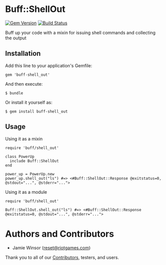 # Buff::ShellOut
[![Gem Version](https://badge.fury.io/rb/buff-shell_out.png)](http://badge.fury.io/rb/buff-shell_out)
[![Build Status](https://travis-ci.org/RiotGames/buff-shell_out.png?branch=master)](https://travis-ci.org/RiotGames/buff-shell_out)

Buff up your code with a mixin for issuing shell commands and collecting the output

## Installation

Add this line to your application's Gemfile:

    gem 'buff-shell_out'

And then execute:

    $ bundle

Or install it yourself as:

    $ gem install buff-shell_out

## Usage

Using it as a mixin

    require 'buff/shell_out'

    class PowerUp
      include Buff::ShellOut
    end

    power_up = PowerUp.new
    power_up.shell_out("ls") #=> <#Buff::ShellOut::Response @exitstatus=0, @stdout="...", @stderr="...">

Using it as a module

    require 'buff/shell_out'

    Buff::ShellOut.shell_out("ls") #=> <#Buff::ShellOut::Response @exitstatus=0, @stdout="...", @stderr="...">

# Authors and Contributors

* Jamie Winsor (<reset@riotgames.com>)

Thank you to all of our [Contributors](https://github.com/RiotGames/buff-shell_out/graphs/contributors), testers, and users.
